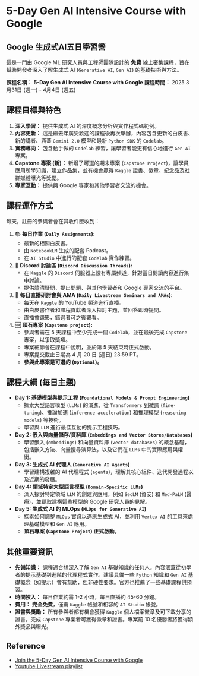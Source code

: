 

# 5-Day Gen AI Intensive Course with Google
## Google 生成式AI五日學習營

這是一門由 Google ML 研究人員與工程師團隊設計的 **免費** 線上密集課程，旨在幫助開發者深入了解生成式 AI (`Generative AI`, `Gen AI`) 的基礎技術與方法。

**課程名稱：** **5-Day Gen AI Intensive Course with Google**
**課程時間：** 2025 3月31日 (週一) - 4月4日 (週五) 

## 課程目標與特色

1.  **深入學習：** 提供生成式 AI 的深度概念分析與實作程式碼範例。
2.  **內容更新：** 這是繼去年廣受歡迎的課程後再次舉辦，內容包含更新的白皮書、新的講者、涵蓋 `Gemini 2.0` 模型和最新 `Python SDK` 的 `Codelab`。
3.  **實務導向：** 包含動手做的 `Codelab` 練習，讓學習者能更有信心地進行 `Gen AI` 專案。
4.  **Capstone 專案 (新)：** 新增了可選的期末專案 (`Capstone Project`)，讓學員應用所學知識，建立作品集，並有機會贏得 `Kaggle` 證書、徽章、紀念品及社群媒體曝光等獎勵。
5.  **專家互動：** 提供與 Google 專家和其他學習者交流的機會。

## 課程運作方式

每天，註冊的參與者會在其收件匣收到：

1.  📚 **每日作業 (`Daily Assignments`):**
    * 最新的相關白皮書。
    * 由 `NotebookLM` 生成的配套 Podcast。
    * 在 `AI Studio` 中進行的配套 `Codelab` 實作練習。
2.  💬 **Discord 討論區 (`Discord Discussion Threads`):**
    * 在 `Kaggle` 的 `Discord` 伺服器上設有專屬頻道，針對當日閱讀內容進行集中討論。
    * 提供釐清疑問、提出問題、與其他學習者和 Google 專家交流的平台。
3.  🎥 **每日直播研討會與 AMA (`Daily Livestream Seminars and AMAs`):**
    * 每天在 `Kaggle` 的 YouTube 頻道進行直播。
    * 由白皮書作者和課程貢獻者深入探討主題，並回答即時提問。
    * 直播會錄影，錯過者可之後觀看。
4.  🆕 **頂石專案 (`Capstone project`):**
    * 參與者需在 5 天課程中至少完成一個 `Codelab`，並在最後完成 `Capstone` 專案，以爭取獎項。
    * 專案細節會在課程中說明，並於第 5 天結束時正式啟動。
    * 專案提交截止日期為 4 月 20 日 (週日) 23:59 PT。
    * **參與此專案是可選的 (`Optional`)。**

## 課程大綱 (每日主題)

* **Day 1: 基礎模型與提示工程 (`Foundational Models & Prompt Engineering`)**
    * 探索大型語言模型 (`LLMs`) 的演進，從 `Transformers` 到微調 (`fine-tuning`)、推論加速 (`inference acceleration`) 和推理模型 (`reasoning models`) 等技術。
    * 學習與 `LLM` 進行最佳互動的提示工程技巧。
* **Day 2: 嵌入與向量儲存/資料庫 (`Embeddings and Vector Stores/Databases`)**
    * 學習嵌入 (`embeddings`) 和向量資料庫 (`vector databases`) 的概念基礎，包括嵌入方法、向量搜尋演算法，以及它們在 `LLMs` 中的實際應用與權衡。
* **Day 3: 生成式 AI 代理人 (`Generative AI Agents`)**
    * 學習建構複雜的 AI 代理程式 (`agents`)，理解其核心組件、迭代開發過程以及近期的發展。
* **Day 4: 領域特定大型語言模型 (`Domain-Specific LLMs`)**
    * 深入探討特定領域 `LLM` 的創建與應用，例如 `SecLM` (資安) 和 `Med-PaLM` (醫療)，並聽取建構這些模型的 Google 研究人員的見解。
* **Day 5: 生成式 AI 的 MLOps (`MLOps for Generative AI`)**
    * 探索如何調整 `MLOps` 實踐以適應生成式 AI，並利用 `Vertex AI` 的工具來處理基礎模型和 `Gen AI` 應用。
    * **頂石專案 (`Capstone Project`) 正式啟動。**

## 其他重要資訊

* **先備知識：** 課程適合想深入了解 `Gen AI` 基礎知識的任何人。內容涵蓋從初學者的提示基礎到進階的代理程式實作。建議具備一些 `Python` 知識和 `Gen AI` 基礎概念（如提示）會有幫助，但非硬性要求。官方也推薦了一些基礎課程供預習。
* **時間投入：** 每日作業約需 1-2 小時，每日直播約 45-60 分鐘。
* **費用：** **完全免費**，僅需 `Kaggle` 帳號和相容的 `AI Studio` 帳號。
* **證書與獎勵：** 所有參與者都有機會獲得 `Kaggle` 個人檔案徽章及可下載分享的證書。完成 `Capstone` 專案者可獲得徽章和證書。專案前 10 名優勝者將獲得額外獎品與曝光。

## Reference
- [Join the 5-Day Gen AI Intensive Course with Google](https://rsvp.withgoogle.com/events/google-generative-ai-intensive_2025q1)
- [Youtube Livestream playlist](https://www.youtube.com/playlist?list=PLqFaTIg4myu-lbBTrUpoQQIzZZxvrOaP5)